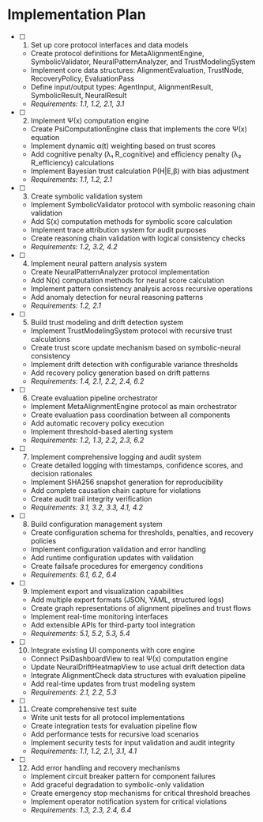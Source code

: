 # Implementation Plan

- [ ] 1. Set up core protocol interfaces and data models
  - Create protocol definitions for MetaAlignmentEngine, SymbolicValidator, NeuralPatternAnalyzer, and TrustModelingSystem
  - Implement core data structures: AlignmentEvaluation, TrustNode, RecoveryPolicy, EvaluationPass
  - Define input/output types: AgentInput, AlignmentResult, SymbolicResult, NeuralResult
  - _Requirements: 1.1, 1.2, 2.1, 3.1_

- [ ] 2. Implement Ψ(x) computation engine
  - Create PsiComputationEngine class that implements the core Ψ(x) equation
  - Implement dynamic α(t) weighting based on trust scores
  - Add cognitive penalty (λ₁ R_cognitive) and efficiency penalty (λ₂ R_efficiency) calculations
  - Implement Bayesian trust calculation P(H|E,β) with bias adjustment
  - _Requirements: 1.1, 1.2, 2.1_

- [ ] 3. Create symbolic validation system
  - Implement SymbolicValidator protocol with symbolic reasoning chain validation
  - Add S(x) computation methods for symbolic score calculation
  - Implement trace attribution system for audit purposes
  - Create reasoning chain validation with logical consistency checks
  - _Requirements: 1.2, 3.2, 4.2_

- [ ] 4. Implement neural pattern analysis system
  - Create NeuralPatternAnalyzer protocol implementation
  - Add N(x) computation methods for neural score calculation
  - Implement pattern consistency analysis across recursive operations
  - Add anomaly detection for neural reasoning patterns
  - _Requirements: 1.2, 2.1_

- [ ] 5. Build trust modeling and drift detection system
  - Implement TrustModelingSystem protocol with recursive trust calculations
  - Create trust score update mechanism based on symbolic-neural consistency
  - Implement drift detection with configurable variance thresholds
  - Add recovery policy generation based on drift patterns
  - _Requirements: 1.4, 2.1, 2.2, 2.4, 6.2_

- [ ] 6. Create evaluation pipeline orchestrator
  - Implement MetaAlignmentEngine protocol as main orchestrator
  - Create evaluation pass coordination between all components
  - Add automatic recovery policy execution
  - Implement threshold-based alerting system
  - _Requirements: 1.2, 1.3, 2.2, 2.3, 6.2_

- [ ] 7. Implement comprehensive logging and audit system
  - Create detailed logging with timestamps, confidence scores, and decision rationales
  - Implement SHA256 snapshot generation for reproducibility
  - Add complete causation chain capture for violations
  - Create audit trail integrity verification
  - _Requirements: 3.1, 3.2, 3.3, 4.1, 4.2_

- [ ] 8. Build configuration management system
  - Create configuration schema for thresholds, penalties, and recovery policies
  - Implement configuration validation and error handling
  - Add runtime configuration updates with validation
  - Create failsafe procedures for emergency conditions
  - _Requirements: 6.1, 6.2, 6.4_

- [ ] 9. Implement export and visualization capabilities
  - Add multiple export formats (JSON, YAML, structured logs)
  - Create graph representations of alignment pipelines and trust flows
  - Implement real-time monitoring interfaces
  - Add extensible APIs for third-party tool integration
  - _Requirements: 5.1, 5.2, 5.3, 5.4_

- [ ] 10. Integrate existing UI components with core engine
  - Connect PsiDashboardView to real Ψ(x) computation engine
  - Update NeuralDriftHeatmapView to use actual drift detection data
  - Integrate AlignmentCheck data structures with evaluation pipeline
  - Add real-time updates from trust modeling system
  - _Requirements: 2.1, 2.2, 5.3_

- [ ] 11. Create comprehensive test suite
  - Write unit tests for all protocol implementations
  - Create integration tests for evaluation pipeline flow
  - Add performance tests for recursive load scenarios
  - Implement security tests for input validation and audit integrity
  - _Requirements: 1.1, 1.2, 2.1, 3.1, 4.1_

- [ ] 12. Add error handling and recovery mechanisms
  - Implement circuit breaker pattern for component failures
  - Add graceful degradation to symbolic-only validation
  - Create emergency stop mechanisms for critical threshold breaches
  - Implement operator notification system for critical violations
  - _Requirements: 1.3, 2.3, 2.4, 6.4_